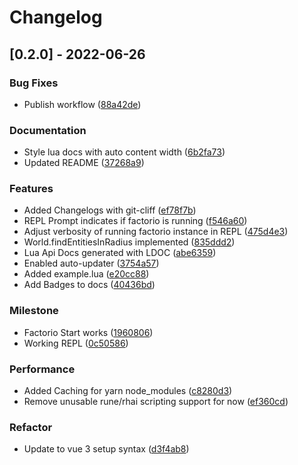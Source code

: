 # Changelog
## [0.2.0] - 2022-06-26

### Bug Fixes

- Publish workflow ([88a42de](https://github.com/arturh85/factorio-bot/commit/88a42de327334f62d3d90fc16759491105846345))

### Documentation

- Style lua docs with auto content width ([6b2fa73](https://github.com/arturh85/factorio-bot/commit/6b2fa734fbfa2d04e870d38aac561c1f9426c5cf))
- Updated README ([37268a9](https://github.com/arturh85/factorio-bot/commit/37268a9f1ce93fe90df9c4912e89c0955066a361))

### Features

- Added Changelogs with git-cliff ([ef78f7b](https://github.com/arturh85/factorio-bot/commit/ef78f7b1657ea07754c49d81d7ebd4773ffd4e11))
- REPL Prompt indicates if factorio is running ([f546a60](https://github.com/arturh85/factorio-bot/commit/f546a6000a68bf76cd58ff44ece08f4cd9ce4d53))
- Adjust verbosity of running factorio instance in REPL ([475d4e3](https://github.com/arturh85/factorio-bot/commit/475d4e340f19dfb1a68f5a835bcc259039848333))
- World.findEntitiesInRadius implemented ([835ddd2](https://github.com/arturh85/factorio-bot/commit/835ddd28781a725b89165fcf6db65505ca565ed6))
- Lua Api Docs generated with LDOC ([abe6359](https://github.com/arturh85/factorio-bot/commit/abe63599c1ba909bdafc9ec92b4ec5d6b22c9de1))
- Enabled auto-updater ([3754a57](https://github.com/arturh85/factorio-bot/commit/3754a57c1c7091ff5beed4767d02572ebf7cef8f))
- Added example.lua ([e20cc88](https://github.com/arturh85/factorio-bot/commit/e20cc88d0d66ddd58ae664d2209af3233de17994))
- Add Badges to docs ([40436bd](https://github.com/arturh85/factorio-bot/commit/40436bd17e90cf1b910b91cdf048b4ead81f0604))

### Milestone

- Factorio Start works ([1960806](https://github.com/arturh85/factorio-bot/commit/1960806a0633b326f20fc358935c3a955c8769af))
- Working REPL ([0c50586](https://github.com/arturh85/factorio-bot/commit/0c50586cf747c840912336fed4620c58abad67d2))

### Performance

- Added Caching for yarn node_modules ([c8280d3](https://github.com/arturh85/factorio-bot/commit/c8280d396de91029495475f4ac0bc4b572bd10d9))
- Remove unusable rune/rhai scripting support for now ([ef360cd](https://github.com/arturh85/factorio-bot/commit/ef360cd84772f2610e4c1342479038346a71c005))

### Refactor

- Update to vue 3 setup syntax ([d3f4ab8](https://github.com/arturh85/factorio-bot/commit/d3f4ab8bcb8571975152a246550abb924d64fa40))

<!-- generated by git-cliff -->
